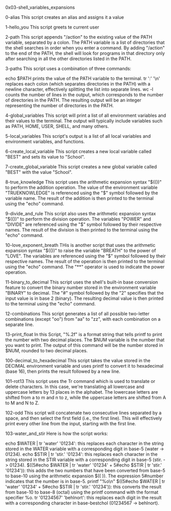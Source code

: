0x03-shell_variables_expansions

0-alias
This script creates an alias and assigns it a value

1-hello_you
This script greets te current user

2-path
This script appends "/action" to the existing value of the PATH variable, separated by a colon. The PATH variable is a list of directories that the shell searches in order when you enter a command. By adding "/action" to the end of the PATH, the shell will look for programs in that directory only after searching in all the other directories listed in the PATH.

3-paths
This script uses a combination of three commands:

echo $PATH prints the value of the PATH variable to the terminal.
tr ':' '\n' replaces each colon (which separates directories in the PATH) with a newline character, effectively splitting the list into separate lines.
wc -l counts the number of lines in the output, which corresponds to the number of directories in the PATH.
The resulting output will be an integer representing the number of directories in the PATH.

4-global_variables
This script will print a list of all environment variables and their values to the terminal. The output will typically include variables such as PATH, HOME, USER, SHELL, and many others. 

5-local_variables
This script's output is a list of all local variables and environment variables, and functions.

6-create_local_variable
This script creates a new local variable called "BEST" and sets its value to "School".

7-create_global_variable
This script creates a new global variable called "BEST" with the value "School".

8-true_knowledge
This script uses the arithmetic expansion syntax "$(())" to perform the addition operation. The value of the environment variable "TRUEKNOWLEDGE" is referenced using the "$" symbol followed by the variable name. The result of the addition is then printed to the terminal using the "echo" command.

9-divide_and_rule
This script also uses the arithmetic expansion syntax "$(())" to perform the division operation. The variables "POWER" and "DIVIDE" are referenced using the "$" symbol followed by their respective names. The result of the division is then printed to the terminal using the "echo" command.

10-love_exponent_breath
THis is another script that uses the arithmetic expansion syntax "$(())" to raise the variable "BREATH" to the power of "LOVE". The variables are referenced using the "$" symbol followed by their respective names. The result of the operation is then printed to the terminal using the "echo" command. The "**" operator is used to indicate the power operation.

11-binary_to_decimal
This script uses the shell's built-in base conversion feature to convert the binary number stored in the environment variable "BINARY" to decimal. The "#" symbol followed by the "2" specifies that the input value is in base 2 (binary). The resulting decimal value is then printed to the terminal using the "echo" command.

12-combinations
This script generates a list of all possible two-letter combinations (except "oo") from "aa" to "zz", with each combination on a separate line.

13-print_float
In this Script, "%.2f" is a format string that tells printf to print the number with two decimal places. The $NUM variable is the number that you want to print. The output of this command will be the number stored in $NUM, rounded to two decimal places. 

100-decimal_to_hexadecimal
This script takes the value stored in the DECIMAL environment variable and uses printf to convert it to hexadecimal (base 16), then prints the result followed by a new line.

101-rot13
This script uses the Tr command which is used to translate or delete characters. In this case, we're translating all lowercase and uppercase letters by 13 places in the alphabet. The lowercase letters are shifted from a to m and n to z, while the uppercase letters are shifted from A to M and N to Z.

102-odd
This script will concatenate two consecutive lines separated by a space, and then select the first field (i.e., the first line). This will effectively print every other line from the input, starting with the first line.

103-water_and_stir
Here is how the script works:

echo $WATER | tr 'water' '01234': this replaces each character in the string stored in the WATER variable with a corresponding digit in base-5 (water -> 01234).
echo $STIR | tr 'stir.' '01234': this replaces each character in the string stored in the STIR variable with a corresponding digit in base-5 (stir. -> 01234).
$((5#echo $WATER | tr 'water' '01234' + 5#echo $STIR | tr 'stir.' '01234')): this adds the two numbers that have been converted from base-5 to base-10 using the arithmetic expansion $(( )). The expression 5#number indicates that the number is in base-5.
printf "%o\n" $((5#echo $WATER | tr 'water' '01234' + 5#echo $STIR | tr 'stir.' '01234')): this converts the result from base-10 to base-8 (octal) using the printf command with the format specifier %o.
tr '01234567' 'behlnort': this replaces each digit in the result with a corresponding character in base-bestchol (01234567 -> behlnort).
